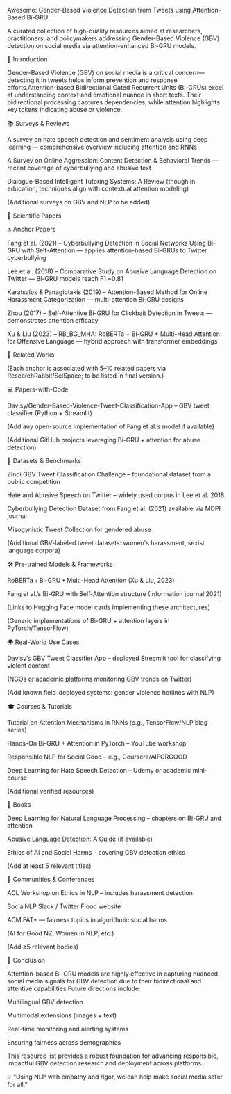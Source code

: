 Awesome: Gender​-Based Violence Detection from Tweets using Attention​-Based Bi​-GRU

A curated collection of high-quality resources aimed at researchers, practitioners, and policymakers addressing Gender-Based Violence (GBV) detection on social media via attention-enhanced Bi​-GRU models.

🧠 Introduction

Gender-Based Violence (GBV) on social media is a critical concern—detecting it in tweets helps inform prevention and response efforts.Attention-based Bidirectional Gated Recurrent Units (Bi​-GRUs) excel at understanding context and emotional nuance in short texts. Their bidirectional processing captures dependencies, while attention highlights key tokens indicating abuse or violence.

📚 Surveys & Reviews

A survey on hate speech detection and sentiment analysis using deep learning — comprehensive overview including attention and RNNs

A Survey on Online Aggression: Content Detection & Behavioral Trends — recent coverage of cyberbullying and abusive text

Dialogue-Based Intelligent Tutoring Systems: A Review (though in education, techniques align with contextual attention modeling)

(Additional surveys on GBV and NLP to be added)

📄 Scientific Papers

🔝 Anchor Papers

Fang et al. (2021) – Cyberbullying Detection in Social Networks Using Bi​-GRU with Self​-Attention — applies attention-based Bi​-GRUs to Twitter cyberbullying

Lee et al. (2018) – Comparative Study on Abusive Language Detection on Twitter — Bi​-GRU models reach F1 ~0.81

Karatsalos & Panagiotakis (2019) – Attention-Based Method for Online Harassment Categorization — multi-attention Bi​-GRU designs

Zhou (2017) – Self-Attentive Bi​-GRU for Clickbait Detection in Tweets — demonstrates attention efficacy

Xu & Liu (2023) – RB_BG_MHA: RoBERTa + Bi​-GRU + Multi​-Head Attention for Offensive Language — hybrid approach with transformer embeddings

🧬 Related Works

(Each anchor is associated with 5–10 related papers via ResearchRabbit/SciSpace; to be listed in final version.)

💻 Papers​-with​-Code

Davisy/Gender​-Based​-Violence​-Tweet​-Classification​-App – GBV tweet classifier (Python + Streamlit)

(Add any open-source implementation of Fang et al.’s model if available)

(Additional GitHub projects leveraging Bi​-GRU + attention for abuse detection)

📂 Datasets & Benchmarks

Zindi GBV Tweet Classification Challenge – foundational dataset from a public competition

Hate and Abusive Speech on Twitter – widely used corpus in Lee et al. 2018

Cyberbullying Detection Dataset from Fang et al. (2021) available via MDPI journal

Misogynistic Tweet Collection for gendered abuse

(Additional GBV-labeled tweet datasets: women's harassment, sexist language corpora)

🛠️ Pre​-trained Models & Frameworks

RoBERTa + Bi​-GRU + Multi​-Head Attention (Xu & Liu, 2023)

Fang et al.’s Bi​-GRU with Self​-Attention structure (Information journal 2021)

(Links to Hugging Face model cards implementing these architectures)

(Generic implementations of Bi​-GRU + attention layers in PyTorch/TensorFlow)

🌍 Real​-World Use Cases

Davisy’s GBV Tweet Classifier App – deployed Streamlit tool for classifying violent content

(NGOs or academic platforms monitoring GBV trends on Twitter)

(Add known field-deployed systems: gender violence hotlines with NLP)

🎓 Courses & Tutorials

Tutorial on Attention Mechanisms in RNNs (e.g., TensorFlow/NLP blog series)

Hands​-On Bi​-GRU + Attention in PyTorch – YouTube workshop

Responsible NLP for Social Good – e.g., Coursera/AIFORGOOD

Deep Learning for Hate Speech Detection – Udemy or academic mini-course

(Additional verified resources)

📘 Books

Deep Learning for Natural Language Processing – chapters on Bi​-GRU and attention

Abusive Language Detection: A Guide (if available)

Ethics of AI and Social Harms – covering GBV detection ethics

(Add at least 5 relevant titles)

👥 Communities & Conferences

ACL Workshop on Ethics in NLP – includes harassment detection

SocialNLP Slack / Twitter Flood website

ACM FAT* — fairness topics in algorithmic social harms

(AI for Good NZ, Women in NLP, etc.)

(Add ≥5 relevant bodies)

🚀 Conclusion

Attention​-based Bi​-GRU models are highly effective in capturing nuanced social media signals for GBV detection due to their bidirectional and attentive capabilities.Future directions include:

Multilingual GBV detection

Multimodal extensions (images + text)

Real-time monitoring and alerting systems

Ensuring fairness across demographics

This resource list provides a robust foundation for advancing responsible, impactful GBV detection research and deployment across platforms.

💡 “Using NLP with empathy and rigor, we can help make social media safer for all.”

